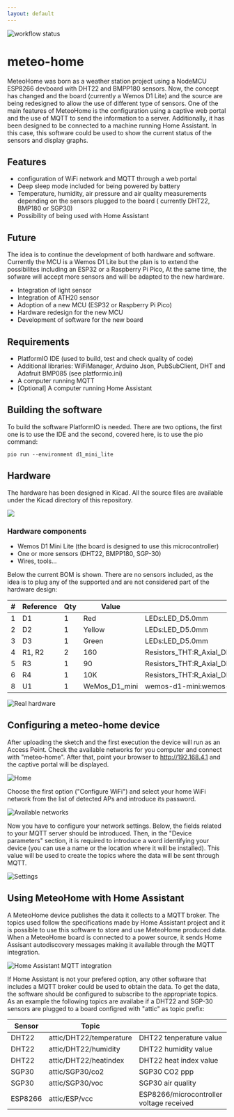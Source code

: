 ```yaml
---
layout: default
---
```


![workflow status](https://github.com/deuteros76/meteo-home/actions/workflows/main.yml/badge.svg)

# meteo-home
MeteoHome was born as a weather station project using a NodeMCU ESP8266 devboard with DHT22 and BMPP180 sensors. Now, the concept has changed and the board (currently a Wemos D1 Lite) and the source are being redesigned to allow the use of different type of sensors. One of the main features of MeteoHome is the configuration using a captive web portal and the use of MQTT to send the information to a server. Additionally, it has been designed to be connected to a machine running Home Assistant. In this case, this software could be used to show the current status of the sensors and display graphs.

## Features
- configuration of WiFi network and MQTT through a web portal
- Deep sleep mode included for being powered by battery
- Temperature, humidity, air pressure and air quality measurements depending on the sensors plugged to the board ( currently DHT22, BMP180 or SGP30)
- Possibility of being used with Home Assistant

## Future
The idea is to continue the development of both hardware and software. Currently the MCU is a Wemos D1 Lite but the plan is to extend the possibilites including an ESP32 or a Raspberry Pi Pico, At the same time, the sofware will accept more sensors and will be adapted to the new hardware.

- Integration of light sensor
- Integration of ATH20 sensor
- Adoption of a new MCU (ESP32 or Raspberry Pi Pico)
- Hardware redesign for the new MCU
- Development of software for the new board

## Requirements
- PlatformIO IDE (used to build, test and check quality of code)
- Additional libraries: WiFiManager, Arduino Json, PubSubClient, DHT and Adafruit BMP085 (see platformio.ini)
- A computer running MQTT
- [Optional] A computer running Home Assistant


## Building the software

To build the software PlatformIO is needed. There are two options, the first one is to use the IDE and the second, covered here, is to use the pio command:

```shell
pio run --environment d1_mini_lite
```

## Hardware

The hardware has been designed in Kicad. All the source files are available under the Kicad directory of this repository.

![](pics/meteo-home-kicad.png)

### Hardware components
- Wemos D1 Mini Lite (the board is designed to use this microcontroller)
- One or more sensors (DHT22, BMPP180, SGP-30)
- Wires, tools...

Below the current BOM is shown. There are no sensors included, as the idea is to plug any of the supported and are not considered part of the hardware design:

|#  |Reference|Qty|Value                     |Footprint                                                     |
|---|---------|---|--------------------------|--------------------------------------------------------------|
|1  |D1       |1  |Red                       |LEDs:LED_D5.0mm                                               |
|2  |D2       |1  |Yellow                    |LEDs:LED_D5.0mm                                               |
|3  |D3       |1  |Green                     |LEDs:LED_D5.0mm                                               |
|4  |R1, R2   |2  |160                       |Resistors_THT:R_Axial_DIN0207_L6.3mm_D2.5mm_P7.62mm_Horizontal|
|5  |R3       |1  |90                        |Resistors_THT:R_Axial_DIN0207_L6.3mm_D2.5mm_P7.62mm_Horizontal|
|6  |R4       |1  |10K                       |Resistors_THT:R_Axial_DIN0207_L6.3mm_D2.5mm_P7.62mm_Horizontal|
|8  |U1       |1  |WeMos_D1_mini             |wemos-d1-mini:wemos-d1-mini-with-pin-header                   |



![Real hardware](pics/meteo-home-wemos.png)



## Configuring a meteo-home device
After uploading the sketch and the first execution the device will run as an Access Point. Check the available networks for you computer and connect with "meteo-home". After that, point your browser to http://192.168.4.1 and the captive portal will be displayed.

![Home](pics/home.png)

Choose the first option ("Configure WiFi") and select your home WiFi network from the list of detected APs and introduce its password.

![Available networks](pics/wifi-scan.png)

Now you have to configure your network settings. Below, the fields related to your MQTT server should be introduced. Then, in the "Device parameters" section, it is required to introduce a word identifying your device (you can use a name or the location where it will be installed). This value will be used to create the topics where the data will be sent through MQTT.

![Settings](pics/parameter-settings.png)

## Using MeteoHome with Home Assistant
A MeteoHome device publishes the data it collects to a MQTT broker. The topics used follow the specifications made by Home Assistant project and it is possible to use this software to store and use MeteoHome produced data. When a MeteoHome board is connected to a power source, it sends Home Assisant autodiscovery messages making it available through the MQTT integration.


![Home Assistant MQTT integration](pics/meteo-home-mqtt-integration.png)

If Home Assistant is not your prefered option, any other software that includes a MQTT broker could be used to obtain the data. To get the data, the software should be configured to subscribe to the appropriate topics. As an example the following topics are availabe if a DHT22 and SGP-30 sensors are plugged to a board configred with "attic" as topic prefix:


| Sensor  | Topic  |   |   |   |
|---|---|---|---|---|
| DHT22  | attic/DHT22/temperature  | DHT22 tenperature value  |   |   |
| DHT22  | attic/DHT22/humidity  | DHT22 humidity value  |   |   |
| DHT22  | attic/DHT22/heatindex  | DHT22 heat index value  |   |   |
| SGP30  | attic/SGP30/co2  | SGP30 CO2 ppp  |   |   |
| SGP30  | attic/SGP30/voc  | SGP30 air quality |   |   |
| ESP8266  | attic/ESP/vcc  | ESP8266/microcontroller voltage received  |   |   |


